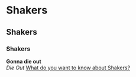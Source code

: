 # Shakers
## Shakers
### Shakers
**Gonna die out**  
*Die Out*
[What do you want to know about Shakers?](about.md)

